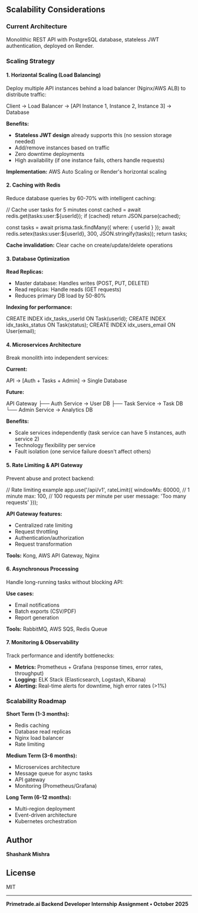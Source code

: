 ## Scalability Considerations

### Current Architecture
Monolithic REST API with PostgreSQL database, stateless JWT authentication, deployed on Render.

### Scaling Strategy

#### 1. **Horizontal Scaling (Load Balancing)**

Deploy multiple API instances behind a load balancer (Nginx/AWS ALB) to distribute traffic:

Client → Load Balancer → [API Instance 1, Instance 2, Instance 3] → Database

**Benefits:**
- **Stateless JWT design** already supports this (no session storage needed)
- Add/remove instances based on traffic
- Zero downtime deployments
- High availability (if one instance fails, others handle requests)

**Implementation:** AWS Auto Scaling or Render's horizontal scaling


#### 2. **Caching with Redis**

Reduce database queries by 60-70% with intelligent caching:

// Cache user tasks for 5 minutes
const cached = await redis.get(tasks:user:${userId});
if (cached) return JSON.parse(cached);

const tasks = await prisma.task.findMany({ where: { userId } });
await redis.setex(tasks:user:${userId}, 300, JSON.stringify(tasks));
return tasks;


**Cache invalidation:** Clear cache on create/update/delete operations

#### 3. **Database Optimization**

**Read Replicas:**
- Master database: Handles writes (POST, PUT, DELETE)
- Read replicas: Handle reads (GET requests)
- Reduces primary DB load by 50-80%

**Indexing for performance:**

CREATE INDEX idx_tasks_userId ON Task(userId);
CREATE INDEX idx_tasks_status ON Task(status);
CREATE INDEX idx_users_email ON User(email);


#### 4. **Microservices Architecture**

Break monolith into independent services:

**Current:**

API → [Auth + Tasks + Admin] → Single Database

**Future:**

API Gateway
├── Auth Service → User DB
├── Task Service → Task DB
└── Admin Service → Analytics DB


**Benefits:**
- Scale services independently (task service can have 5 instances, auth service 2)
- Technology flexibility per service
- Fault isolation (one service failure doesn't affect others)

#### 5. **Rate Limiting & API Gateway**

Prevent abuse and protect backend:

// Rate limiting example
app.use('/api/v1', rateLimit({
windowMs: 60000, // 1 minute
max: 100, // 100 requests per minute per user
message: 'Too many requests'
}));


**API Gateway features:**
- Centralized rate limiting
- Request throttling
- Authentication/authorization
- Request transformation

**Tools:** Kong, AWS API Gateway, Nginx

#### 6. **Asynchronous Processing**

Handle long-running tasks without blocking API:

**Use cases:**
- Email notifications
- Batch exports (CSV/PDF)
- Report generation

**Tools:** RabbitMQ, AWS SQS, Redis Queue

#### 7. **Monitoring & Observability**

Track performance and identify bottlenecks:

- **Metrics:** Prometheus + Grafana (response times, error rates, throughput)
- **Logging:** ELK Stack (Elasticsearch, Logstash, Kibana)
- **Alerting:** Real-time alerts for downtime, high error rates (>1%)

### Scalability Roadmap

**Short Term (1-3 months):**
- Redis caching
- Database read replicas
- Nginx load balancer
- Rate limiting

**Medium Term (3-6 months):**
- Microservices architecture
- Message queue for async tasks
- API gateway
- Monitoring (Prometheus/Grafana)

**Long Term (6-12 months):**
- Multi-region deployment
- Event-driven architecture
- Kubernetes orchestration

## Author

**Shashank Mishra**  

## License

MIT

---

**Primetrade.ai Backend Developer Internship Assignment • October 2025**